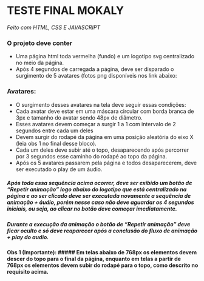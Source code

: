 # TESTE FINAL MOKALY
*Feito com HTML, CSS E JAVASCRIPT*

### O projeto deve conter

- Uma página html toda vermelha (fundo) e um logotipo svg centralizado no meio da página.
- Após 4 segundos de carregada a página, deve ser disparado o surgimento de 5 avatares (fotos png disponíveis nos link abaixo:


### Avatares:

- O surgimento desses avatares na tela deve seguir essas condições:
- Cada avatar deve estar em uma máscara circular com borda branca de 3px e tamanho do avatar sendo 48px de diâmetro. 
- Esses avatares devem começar a surgir 1 a 1 com intervalo de 2 segundos entre cada um deles
- Devem surgir do rodapé da página em uma posição aleatória do eixo X (leia obs 1 no final desse bloco). 
- Cada um deles deve subir até o topo, desaparecendo após percorrer por 3 segundos esse caminho do rodapé ao topo da página.
- Após os 5 avatares passarem pela página e todos desaparecerem, deve ser executado o play de um áudio.


##### Após toda essa sequência acima ocorrer, deve ser exibido um botão de “Repetir animação” logo abaixo do logotipo que está centralizado na página e ao ser clicado deve ser executada novamente a sequência de animação + áudio, porém nesse caso não deve aguardar os 4 segundos iniciais, ou seja, ao clicar no botão deve começar imediatamente.

##### Durante a execução da animação o botão de “Repetir animação” deve ficar oculto e só deve reaparecer após a conclusão do fluxo de animação + play do audio.

#### Obs 1 (Importante): ##### Em telas abaixo de 768px os elementos devem descer do topo para o final da página, enquanto em telas a partir de 768px os elementos devem subir do rodapé para o topo, como descrito no requisito acima. 

